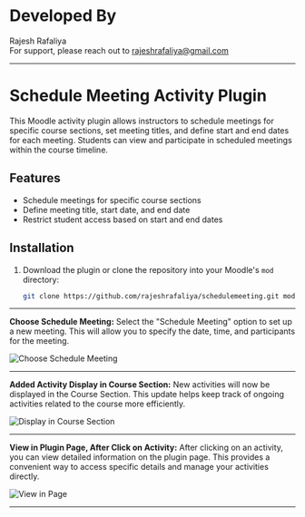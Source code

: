 # Developed By
Rajesh Rafaliya  
For support, please reach out to [rajeshrafaliya@gmail.com](mailto:rajeshrafaliya@gmail.com)

_____________________________________________________________

# Schedule Meeting Activity Plugin

This Moodle activity plugin allows instructors to schedule meetings for specific course sections, set meeting titles, and define start and end dates for each meeting. Students can view and participate in scheduled meetings within the course timeline.

## Features
- Schedule meetings for specific course sections
- Define meeting title, start date, and end date
- Restrict student access based on start and end dates

## Installation
1. Download the plugin or clone the repository into your Moodle's `mod` directory:
   ```bash
   git clone https://github.com/rajeshrafaliya/schedulemeeting.git mod/schedulemeeting

_____________________________________________________________
**Choose Schedule Meeting:** Select the "Schedule Meeting" option to set up a new meeting. This will allow you to specify the date, time, and participants for the meeting.

![Choose Schedule Meeting](images/1.png)

_____________________________________________________________
**Added Activity Display in Course Section:** New activities will now be displayed in the Course Section. This update helps keep track of ongoing activities related to the course more efficiently.

![Display in Course Section](images/2.png)

_____________________________________________________________
**View in Plugin Page, After Click on Activity:** After clicking on an activity, you can view detailed information on the plugin page. This provides a convenient way to access specific details and manage your activities directly.

![View in Page](images/3.png)

_____________________________________________________________